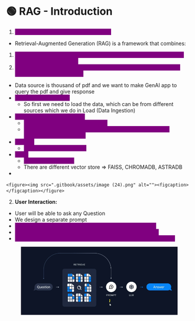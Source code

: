 # 🟢 RAG - Introduction

1. <mark style="color:purple;background-color:purple;">**RAG: Retrieval Augmented Generation**</mark>

* Retrieval-Augmented Generation (RAG) is a framework that combines:

1. <mark style="color:purple;background-color:purple;">**Information Retrieval: Fetching relevant data or documents from an external knowledge base**</mark>
2. <mark style="color:purple;background-color:purple;">**Generative AI Models: Producing contextually relevant responses using retrieved information**</mark>

* Data source is thousand of pdf and we want to make GenAI app to query the pdf and give response
* <mark style="color:purple;background-color:purple;">**Load(Data Ingestion):**</mark>
  * So first we need to load the data, which can be from different sources which we do in Load (Data Ingestion)
* <mark style="color:purple;background-color:purple;">**Split (Data Transformation):**</mark>
  * <mark style="color:purple;background-color:purple;">**Split the data into smaller chunks**</mark>
  * <mark style="color:purple;background-color:purple;">**We split, coz we will be using LLM models and it has some limitation to context size**</mark>
* <mark style="color:purple;background-color:purple;">**Embed:**</mark>
  * <mark style="color:purple;background-color:purple;">**Convert text into vectors**</mark>
* <mark style="color:purple;background-color:purple;">**Store**</mark>
  * <mark style="color:purple;background-color:purple;">**To store the vectors**</mark>
  * There are different vector store ⇒ FAISS, CHROMADB, ASTRADB
*

    <figure><img src=".gitbook/assets/image (24).png" alt=""><figcaption></figcaption></figure>

2. **User Interaction:**

* User will be able to ask any Question
* We design a separate prompt
* <mark style="color:purple;background-color:purple;">**As soon as we give question, it is queries to vector store**</mark>
* <mark style="color:purple;background-color:purple;">**Retrieval chain is responsible in querying vector store DB**</mark>
* <mark style="color:purple;background-color:purple;">**We will combine this context info with prompt and give it to LLM**</mark>

<figure><img src=".gitbook/assets/image (22).png" alt=""><figcaption></figcaption></figure>

